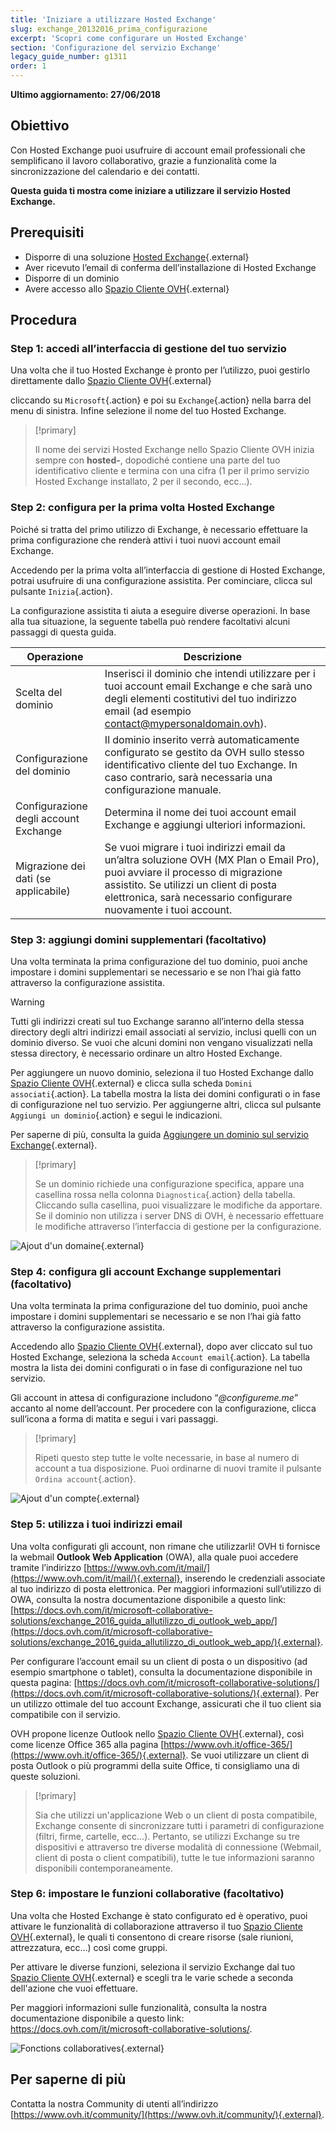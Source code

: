 ```yaml
---
title: 'Iniziare a utilizzare Hosted Exchange'
slug: exchange_20132016_prima_configurazione
excerpt: 'Scopri come configurare un Hosted Exchange'
section: 'Configurazione del servizio Exchange'
legacy_guide_number: g1311
order: 1
---
```


**Ultimo aggiornamento: 27/06/2018**

## Obiettivo

Con Hosted Exchange puoi usufruire di account email professionali che semplificano il lavoro collaborativo, grazie a funzionalità come la sincronizzazione del calendario e dei contatti.

**Questa guida ti mostra come iniziare a utilizzare il servizio Hosted Exchange.**

## Prerequisiti

- Disporre di una soluzione [Hosted Exchange](https://www.ovh.it/emails/hosted-exchange/){.external}
- Aver ricevuto l’email di conferma dell’installazione di Hosted Exchange
- Disporre di un dominio
- Avere accesso allo [Spazio Cliente OVH](https://www.ovh.com/auth/?action=gotomanager){.external}


## Procedura

### Step 1: accedi all’interfaccia di gestione del tuo servizio

Una volta che il tuo Hosted Exchange è pronto per l’utilizzo, puoi gestirlo direttamente dallo [Spazio Cliente OVH](https://www.ovh.com/auth/?action=gotomanager){.external}

cliccando su `Microsoft`{.action} e poi su `Exchange`{.action} nella barra del menu di sinistra. Infine selezione il nome del tuo Hosted Exchange.

> [!primary]
>
> Il nome dei servizi Hosted Exchange nello Spazio Cliente OVH inizia sempre con **hosted-**, dopodiché contiene una parte del tuo identificativo cliente e termina con una cifra (1 per il primo servizio Hosted Exchange installato, 2 per il secondo, ecc...).
>

### Step 2: configura per la prima volta Hosted Exchange

Poiché si tratta del primo utilizzo di Exchange, è necessario effettuare la prima configurazione che renderà attivi i tuoi nuovi account email Exchange. 

Accedendo per la prima volta all’interfaccia di gestione di Hosted Exchange, potrai usufruire di una configurazione assistita. Per cominciare, clicca sul pulsante `Inizia`{.action}.

La configurazione assistita ti aiuta a eseguire diverse operazioni. In base alla tua situazione, la seguente tabella può rendere facoltativi alcuni passaggi di questa guida.

|Operazione|Descrizione|
|---|---|
|Scelta del dominio|Inserisci il dominio che intendi utilizzare per i tuoi account email Exchange e che sarà uno degli elementi costitutivi del tuo indirizzo email (ad esempio contact@mypersonaldomain.ovh).|
|Configurazione del dominio|Il dominio inserito verrà automaticamente configurato se gestito da OVH sullo stesso identificativo cliente del tuo Exchange. In caso contrario, sarà necessaria una configurazione manuale.|
|Configurazione degli account Exchange|Determina il nome dei tuoi account email Exchange e aggiungi ulteriori informazioni.|
|Migrazione dei dati (se applicabile)|Se vuoi migrare i tuoi indirizzi email da un’altra soluzione OVH (MX Plan o Email Pro), puoi avviare il processo di migrazione assistito. Se utilizzi un client di posta elettronica, sarà necessario configurare nuovamente i tuoi account.|

### Step 3: aggiungi domini supplementari (facoltativo)

Una volta terminata la prima configurazione del tuo dominio, puoi anche impostare i domini supplementari se necessario e se non l’hai già fatto attraverso la configurazione assistita.

> [!warning]
>
> Tutti gli indirizzi creati sul tuo Exchange saranno all’interno della stessa directory degli altri indirizzi email associati al servizio, inclusi quelli con un dominio diverso. Se vuoi che alcuni domini non vengano visualizzati nella stessa directory, è necessario ordinare un altro Hosted Exchange.
>

Per aggiungere un nuovo dominio, seleziona il tuo Hosted Exchange dallo [Spazio Cliente OVH](https://www.ovh.com/auth/?action=gotomanager){.external} e clicca sulla scheda `Domini associati`{.action}. La tabella mostra la lista dei domini configurati o in fase di configurazione nel tuo servizio. Per aggiungerne altri, clicca sul pulsante `Aggiungi un dominio`{.action} e segui le indicazioni.

Per saperne di più, consulta la guida [Aggiungere un dominio sul servizio Exchange](https://docs.ovh.com/it/microsoft-collaborative-solutions/aggiungere-dominio-su-exchange/){.external}.

> [!primary]
>
> Se un dominio richiede una configurazione specifica, appare una casellina rossa nella colonna `Diagnostica`{.action} della tabella. Cliccando sulla casellina, puoi visualizzare le modifiche da apportare. Se il dominio non utilizza i server DNS di OVH, è necessario effettuare le modifiche attraverso l’interfaccia di gestione per la configurazione. 
>

![Ajout d'un domaine](images/first-steps-hosted-exchange-add-domain.png){.external}


### Step 4: configura gli account Exchange supplementari (facoltativo)

Una volta terminata la prima configurazione del tuo dominio, puoi anche impostare i domini supplementari se necessario e se non l’hai già fatto attraverso la configurazione assistita.

Accedendo allo [Spazio Cliente OVH](https://www.ovh.com/auth/?action=gotomanager){.external}, dopo aver cliccato sul tuo Hosted Exchange, seleziona la scheda `Account email`{.action}. La tabella mostra la lista dei domini configurati o in fase di configurazione nel tuo servizio.

Gli account in attesa di configurazione includono “*@configureme.me*” accanto al nome dell’account. Per procedere con la configurazione, clicca sull’icona a forma di matita e segui i vari passaggi.

> [!primary]
>
> Ripeti questo step tutte le volte necessarie, in base al numero di account a tua disposizione.  Puoi ordinarne di nuovi tramite il pulsante `Ordina account`{.action}.
>

![Ajout d'un compte](images/first-steps-hosted-exchange-add-account.png){.external}

### Step 5: utilizza i tuoi indirizzi email

Una volta configurati gli account, non rimane che utilizzarli! OVH ti fornisce la webmail **Outlook Web Application** (OWA), alla quale puoi accedere tramite l’indirizzo [https://www.ovh.com/it/mail/](https://www.ovh.com/it/mail/){.external},  inserendo le credenziali associate al tuo indirizzo di posta elettronica. Per maggiori informazioni sull’utilizzo di OWA, consulta la nostra documentazione disponibile a questo link: [https://docs.ovh.com/it/microsoft-collaborative-solutions/exchange_2016_guida_allutilizzo_di_outlook_web_app/](https://docs.ovh.com/it/microsoft-collaborative-solutions/exchange_2016_guida_allutilizzo_di_outlook_web_app/){.external}.

Per configurare l’account email su un client di posta o un dispositivo (ad esempio smartphone o tablet), consulta la documentazione disponibile in questa pagina: [https://docs.ovh.com/it/microsoft-collaborative-solutions/](https://docs.ovh.com/it/microsoft-collaborative-solutions/){.external}. Per un utilizzo ottimale del tuo account Exchange, assicurati che il tuo client sia compatibile con il servizio.

OVH propone licenze Outlook nello [Spazio Cliente OVH](https://www.ovh.com/auth/?action=gotomanager){.external}, così come licenze Office 365 alla pagina [https://www.ovh.it/office-365/](https://www.ovh.it/office-365/){.external}. Se vuoi utilizzare un client di posta Outlook o più programmi della suite Office, ti consigliamo una di queste soluzioni.

> [!primary]
>
> Sia che utilizzi un'applicazione Web o un client di posta compatibile, Exchange consente di sincronizzare tutti i parametri di configurazione (filtri, firme, cartelle, ecc...).
> Pertanto, se utilizzi Exchange su tre dispositivi e attraverso tre diverse modalità di connessione (Webmail, client di posta o client compatibili), tutte le tue informazioni saranno disponibili contemporaneamente.
>

### Step 6: impostare le funzioni collaborative (facoltativo)

Una volta che Hosted Exchange è stato configurato ed è operativo, puoi attivare le funzionalità di collaborazione attraverso il tuo [Spazio Cliente OVH](https://www.ovh.com/auth/?action=gotomanager){.external}, le quali ti consentono di creare risorse (sale riunioni, attrezzatura, ecc...) così come gruppi.

Per attivare le diverse funzioni, seleziona il servizio Exchange dal tuo [Spazio Cliente OVH](https://www.ovh.com/auth/?action=gotomanager){.external} e scegli tra le varie schede a seconda dell'azione che vuoi effettuare.

Per maggiori informazioni sulle funzionalità, consulta la nostra documentazione disponibile a questo link: <https://docs.ovh.com/it/microsoft-collaborative-solutions/>.

![Fonctions collaboratives](images/first-steps-hosted-exchange-intro-to-functions.png){.external}


## Per saperne di più

Contatta la nostra Community di utenti all’indirizzo [https://www.ovh.it/community/](https://www.ovh.it/community/){.external}.
